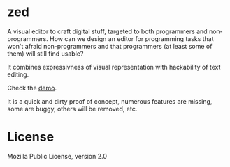 # zed
A visual editor to craft digital stuff, targeted to both programmers
and non-programmers. How can we design an editor for programming tasks that
won't afraid non-programmers and that programmers (at least some of them) will
still find usable?

It combines expressivness of visual representation with hackability of text
editing.

Check the [demo](http://nnodot.github.io/zed/app.html).

It is a quick and dirty proof of concept, numerous features are missing, some
are buggy, others will be removed, etc.

# License
Mozilla Public License, version 2.0
